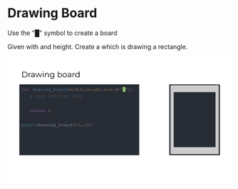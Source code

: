 # Drawing Board

Use the "█" symbol to create a board

Given with and height. Create a which is drawing a rectangle.

![resutl image](DrawingBoard.png)